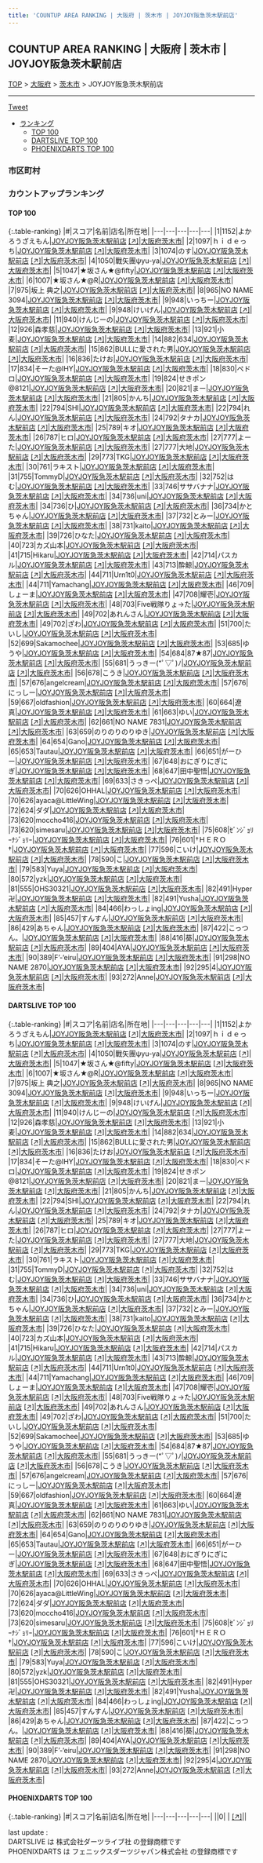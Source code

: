 ```yaml
---
title: 'COUNTUP AREA RANKING | 大阪府 | 茨木市 | JOYJOY阪急茨木駅前店'
---
```

## COUNTUP AREA RANKING | 大阪府 | 茨木市 | JOYJOY阪急茨木駅前店

[TOP](/darts/rank/) > [大阪府](/darts/rank/大阪府/) > [茨木市](/darts/rank/大阪府/茨木市/) > JOYJOY阪急茨木駅前店

___

<a href="https://twitter.com/share?ref_src=twsrc%5Etfw" data-text="COUNTUP AREA RANKING | 大阪府茨木市JOYJOY阪急茨木駅前店" class="twitter-share-button" data-hashtags="DARTSLIVE,PHOENIXDARTS,darts,ダーツ" data-show-count="false">Tweet</a>

* [ランキング](#カウントアップランキング)
    * [TOP 100](#top-100)
    * [DARTSLIVE TOP 100](#dartslive-top-100)
    * [PHOENIXDARTS TOP 100](#phoenixdarts-top-100)

### 市区町村

<ul>

</ul>

### カウントアップランキング

#### TOP 100



{:.table-ranking}
|#|スコア|名前|店名|所在地|
|---|---|---|---|---|
|1|1152|<span class="rank-name-dl">よかろうざえもん</span>|<a href="/darts/rank/shops/f8acbf3528ee1bfcfec1ae84bb28bd87.html">JOYJOY阪急茨木駅前店</a> <a href="https://search.dartslive.com/jp/shop/f8acbf3528ee1bfcfec1ae84bb28bd87">[↗]</a>|<a href="/darts/rank/大阪府/茨木市">大阪府茨木市</a>|
|2|1097|<span class="rank-name-dl">ｈｉｄｅっち</span>|<a href="/darts/rank/shops/f8acbf3528ee1bfcfec1ae84bb28bd87.html">JOYJOY阪急茨木駅前店</a> <a href="https://search.dartslive.com/jp/shop/f8acbf3528ee1bfcfec1ae84bb28bd87">[↗]</a>|<a href="/darts/rank/大阪府/茨木市">大阪府茨木市</a>|
|3|1074|<span class="rank-name-dl">のす</span>|<a href="/darts/rank/shops/f8acbf3528ee1bfcfec1ae84bb28bd87.html">JOYJOY阪急茨木駅前店</a> <a href="https://search.dartslive.com/jp/shop/f8acbf3528ee1bfcfec1ae84bb28bd87">[↗]</a>|<a href="/darts/rank/大阪府/茨木市">大阪府茨木市</a>|
|4|1050|<span class="rank-name-dl">戰矢團ψyu-ya</span>|<a href="/darts/rank/shops/f8acbf3528ee1bfcfec1ae84bb28bd87.html">JOYJOY阪急茨木駅前店</a> <a href="https://search.dartslive.com/jp/shop/f8acbf3528ee1bfcfec1ae84bb28bd87">[↗]</a>|<a href="/darts/rank/大阪府/茨木市">大阪府茨木市</a>|
|5|1047|<span class="rank-name-dl">★坂さん★@fifty</span>|<a href="/darts/rank/shops/f8acbf3528ee1bfcfec1ae84bb28bd87.html">JOYJOY阪急茨木駅前店</a> <a href="https://search.dartslive.com/jp/shop/f8acbf3528ee1bfcfec1ae84bb28bd87">[↗]</a>|<a href="/darts/rank/大阪府/茨木市">大阪府茨木市</a>|
|6|1007|<span class="rank-name-dl">★坂さん★@R</span>|<a href="/darts/rank/shops/f8acbf3528ee1bfcfec1ae84bb28bd87.html">JOYJOY阪急茨木駅前店</a> <a href="https://search.dartslive.com/jp/shop/f8acbf3528ee1bfcfec1ae84bb28bd87">[↗]</a>|<a href="/darts/rank/大阪府/茨木市">大阪府茨木市</a>|
|7|975|<span class="rank-name-dl">坂上 典之</span>|<a href="/darts/rank/shops/f8acbf3528ee1bfcfec1ae84bb28bd87.html">JOYJOY阪急茨木駅前店</a> <a href="https://search.dartslive.com/jp/shop/f8acbf3528ee1bfcfec1ae84bb28bd87">[↗]</a>|<a href="/darts/rank/大阪府/茨木市">大阪府茨木市</a>|
|8|965|<span class="rank-name-dl">NO NAME 3094</span>|<a href="/darts/rank/shops/f8acbf3528ee1bfcfec1ae84bb28bd87.html">JOYJOY阪急茨木駅前店</a> <a href="https://search.dartslive.com/jp/shop/f8acbf3528ee1bfcfec1ae84bb28bd87">[↗]</a>|<a href="/darts/rank/大阪府/茨木市">大阪府茨木市</a>|
|9|948|<span class="rank-name-dl">いっちー</span>|<a href="/darts/rank/shops/f8acbf3528ee1bfcfec1ae84bb28bd87.html">JOYJOY阪急茨木駅前店</a> <a href="https://search.dartslive.com/jp/shop/f8acbf3528ee1bfcfec1ae84bb28bd87">[↗]</a>|<a href="/darts/rank/大阪府/茨木市">大阪府茨木市</a>|
|9|948|<span class="rank-name-dl">けいげん</span>|<a href="/darts/rank/shops/f8acbf3528ee1bfcfec1ae84bb28bd87.html">JOYJOY阪急茨木駅前店</a> <a href="https://search.dartslive.com/jp/shop/f8acbf3528ee1bfcfec1ae84bb28bd87">[↗]</a>|<a href="/darts/rank/大阪府/茨木市">大阪府茨木市</a>|
|11|940|<span class="rank-name-dl">けんじーの</span>|<a href="/darts/rank/shops/f8acbf3528ee1bfcfec1ae84bb28bd87.html">JOYJOY阪急茨木駅前店</a> <a href="https://search.dartslive.com/jp/shop/f8acbf3528ee1bfcfec1ae84bb28bd87">[↗]</a>|<a href="/darts/rank/大阪府/茨木市">大阪府茨木市</a>|
|12|926|<span class="rank-name-dl">森孝慈</span>|<a href="/darts/rank/shops/f8acbf3528ee1bfcfec1ae84bb28bd87.html">JOYJOY阪急茨木駅前店</a> <a href="https://search.dartslive.com/jp/shop/f8acbf3528ee1bfcfec1ae84bb28bd87">[↗]</a>|<a href="/darts/rank/大阪府/茨木市">大阪府茨木市</a>|
|13|921|<span class="rank-name-dl">小麦</span>|<a href="/darts/rank/shops/f8acbf3528ee1bfcfec1ae84bb28bd87.html">JOYJOY阪急茨木駅前店</a> <a href="https://search.dartslive.com/jp/shop/f8acbf3528ee1bfcfec1ae84bb28bd87">[↗]</a>|<a href="/darts/rank/大阪府/茨木市">大阪府茨木市</a>|
|14|882|<span class="rank-name-dl">634</span>|<a href="/darts/rank/shops/f8acbf3528ee1bfcfec1ae84bb28bd87.html">JOYJOY阪急茨木駅前店</a> <a href="https://search.dartslive.com/jp/shop/f8acbf3528ee1bfcfec1ae84bb28bd87">[↗]</a>|<a href="/darts/rank/大阪府/茨木市">大阪府茨木市</a>|
|15|862|<span class="rank-name-dl">BULLに愛された男</span>|<a href="/darts/rank/shops/f8acbf3528ee1bfcfec1ae84bb28bd87.html">JOYJOY阪急茨木駅前店</a> <a href="https://search.dartslive.com/jp/shop/f8acbf3528ee1bfcfec1ae84bb28bd87">[↗]</a>|<a href="/darts/rank/大阪府/茨木市">大阪府茨木市</a>|
|16|836|<span class="rank-name-dl">たけお</span>|<a href="/darts/rank/shops/f8acbf3528ee1bfcfec1ae84bb28bd87.html">JOYJOY阪急茨木駅前店</a> <a href="https://search.dartslive.com/jp/shop/f8acbf3528ee1bfcfec1ae84bb28bd87">[↗]</a>|<a href="/darts/rank/大阪府/茨木市">大阪府茨木市</a>|
|17|834|<span class="rank-name-dl">そーた@IHY</span>|<a href="/darts/rank/shops/f8acbf3528ee1bfcfec1ae84bb28bd87.html">JOYJOY阪急茨木駅前店</a> <a href="https://search.dartslive.com/jp/shop/f8acbf3528ee1bfcfec1ae84bb28bd87">[↗]</a>|<a href="/darts/rank/大阪府/茨木市">大阪府茨木市</a>|
|18|830|<span class="rank-name-dl">ペドロ</span>|<a href="/darts/rank/shops/f8acbf3528ee1bfcfec1ae84bb28bd87.html">JOYJOY阪急茨木駅前店</a> <a href="https://search.dartslive.com/jp/shop/f8acbf3528ee1bfcfec1ae84bb28bd87">[↗]</a>|<a href="/darts/rank/大阪府/茨木市">大阪府茨木市</a>|
|19|824|<span class="rank-name-dl">せきポン@8121</span>|<a href="/darts/rank/shops/f8acbf3528ee1bfcfec1ae84bb28bd87.html">JOYJOY阪急茨木駅前店</a> <a href="https://search.dartslive.com/jp/shop/f8acbf3528ee1bfcfec1ae84bb28bd87">[↗]</a>|<a href="/darts/rank/大阪府/茨木市">大阪府茨木市</a>|
|20|821|<span class="rank-name-dl">まー</span>|<a href="/darts/rank/shops/f8acbf3528ee1bfcfec1ae84bb28bd87.html">JOYJOY阪急茨木駅前店</a> <a href="https://search.dartslive.com/jp/shop/f8acbf3528ee1bfcfec1ae84bb28bd87">[↗]</a>|<a href="/darts/rank/大阪府/茨木市">大阪府茨木市</a>|
|21|805|<span class="rank-name-dl">かんち</span>|<a href="/darts/rank/shops/f8acbf3528ee1bfcfec1ae84bb28bd87.html">JOYJOY阪急茨木駅前店</a> <a href="https://search.dartslive.com/jp/shop/f8acbf3528ee1bfcfec1ae84bb28bd87">[↗]</a>|<a href="/darts/rank/大阪府/茨木市">大阪府茨木市</a>|
|22|794|<span class="rank-name-dl">SHI</span>|<a href="/darts/rank/shops/f8acbf3528ee1bfcfec1ae84bb28bd87.html">JOYJOY阪急茨木駅前店</a> <a href="https://search.dartslive.com/jp/shop/f8acbf3528ee1bfcfec1ae84bb28bd87">[↗]</a>|<a href="/darts/rank/大阪府/茨木市">大阪府茨木市</a>|
|22|794|<span class="rank-name-dl">れん</span>|<a href="/darts/rank/shops/f8acbf3528ee1bfcfec1ae84bb28bd87.html">JOYJOY阪急茨木駅前店</a> <a href="https://search.dartslive.com/jp/shop/f8acbf3528ee1bfcfec1ae84bb28bd87">[↗]</a>|<a href="/darts/rank/大阪府/茨木市">大阪府茨木市</a>|
|24|792|<span class="rank-name-dl">タナカ</span>|<a href="/darts/rank/shops/f8acbf3528ee1bfcfec1ae84bb28bd87.html">JOYJOY阪急茨木駅前店</a> <a href="https://search.dartslive.com/jp/shop/f8acbf3528ee1bfcfec1ae84bb28bd87">[↗]</a>|<a href="/darts/rank/大阪府/茨木市">大阪府茨木市</a>|
|25|789|<span class="rank-name-dl">キオ</span>|<a href="/darts/rank/shops/f8acbf3528ee1bfcfec1ae84bb28bd87.html">JOYJOY阪急茨木駅前店</a> <a href="https://search.dartslive.com/jp/shop/f8acbf3528ee1bfcfec1ae84bb28bd87">[↗]</a>|<a href="/darts/rank/大阪府/茨木市">大阪府茨木市</a>|
|26|787|<span class="rank-name-dl">ヒロ</span>|<a href="/darts/rank/shops/f8acbf3528ee1bfcfec1ae84bb28bd87.html">JOYJOY阪急茨木駅前店</a> <a href="https://search.dartslive.com/jp/shop/f8acbf3528ee1bfcfec1ae84bb28bd87">[↗]</a>|<a href="/darts/rank/大阪府/茨木市">大阪府茨木市</a>|
|27|777|<span class="rank-name-dl">よーた</span>|<a href="/darts/rank/shops/f8acbf3528ee1bfcfec1ae84bb28bd87.html">JOYJOY阪急茨木駅前店</a> <a href="https://search.dartslive.com/jp/shop/f8acbf3528ee1bfcfec1ae84bb28bd87">[↗]</a>|<a href="/darts/rank/大阪府/茨木市">大阪府茨木市</a>|
|27|777|<span class="rank-name-dl">大地</span>|<a href="/darts/rank/shops/f8acbf3528ee1bfcfec1ae84bb28bd87.html">JOYJOY阪急茨木駅前店</a> <a href="https://search.dartslive.com/jp/shop/f8acbf3528ee1bfcfec1ae84bb28bd87">[↗]</a>|<a href="/darts/rank/大阪府/茨木市">大阪府茨木市</a>|
|29|773|<span class="rank-name-dl">TKG</span>|<a href="/darts/rank/shops/f8acbf3528ee1bfcfec1ae84bb28bd87.html">JOYJOY阪急茨木駅前店</a> <a href="https://search.dartslive.com/jp/shop/f8acbf3528ee1bfcfec1ae84bb28bd87">[↗]</a>|<a href="/darts/rank/大阪府/茨木市">大阪府茨木市</a>|
|30|761|<span class="rank-name-dl">ラキスト</span>|<a href="/darts/rank/shops/f8acbf3528ee1bfcfec1ae84bb28bd87.html">JOYJOY阪急茨木駅前店</a> <a href="https://search.dartslive.com/jp/shop/f8acbf3528ee1bfcfec1ae84bb28bd87">[↗]</a>|<a href="/darts/rank/大阪府/茨木市">大阪府茨木市</a>|
|31|755|<span class="rank-name-dl">TommyD</span>|<a href="/darts/rank/shops/f8acbf3528ee1bfcfec1ae84bb28bd87.html">JOYJOY阪急茨木駅前店</a> <a href="https://search.dartslive.com/jp/shop/f8acbf3528ee1bfcfec1ae84bb28bd87">[↗]</a>|<a href="/darts/rank/大阪府/茨木市">大阪府茨木市</a>|
|32|752|<span class="rank-name-dl">はむ</span>|<a href="/darts/rank/shops/f8acbf3528ee1bfcfec1ae84bb28bd87.html">JOYJOY阪急茨木駅前店</a> <a href="https://search.dartslive.com/jp/shop/f8acbf3528ee1bfcfec1ae84bb28bd87">[↗]</a>|<a href="/darts/rank/大阪府/茨木市">大阪府茨木市</a>|
|33|746|<span class="rank-name-dl">ササバナナ</span>|<a href="/darts/rank/shops/f8acbf3528ee1bfcfec1ae84bb28bd87.html">JOYJOY阪急茨木駅前店</a> <a href="https://search.dartslive.com/jp/shop/f8acbf3528ee1bfcfec1ae84bb28bd87">[↗]</a>|<a href="/darts/rank/大阪府/茨木市">大阪府茨木市</a>|
|34|736|<span class="rank-name-dl">uni</span>|<a href="/darts/rank/shops/f8acbf3528ee1bfcfec1ae84bb28bd87.html">JOYJOY阪急茨木駅前店</a> <a href="https://search.dartslive.com/jp/shop/f8acbf3528ee1bfcfec1ae84bb28bd87">[↗]</a>|<a href="/darts/rank/大阪府/茨木市">大阪府茨木市</a>|
|34|736|<span class="rank-name-dl">ひ</span>|<a href="/darts/rank/shops/f8acbf3528ee1bfcfec1ae84bb28bd87.html">JOYJOY阪急茨木駅前店</a> <a href="https://search.dartslive.com/jp/shop/f8acbf3528ee1bfcfec1ae84bb28bd87">[↗]</a>|<a href="/darts/rank/大阪府/茨木市">大阪府茨木市</a>|
|36|734|<span class="rank-name-dl">かとちゃん</span>|<a href="/darts/rank/shops/f8acbf3528ee1bfcfec1ae84bb28bd87.html">JOYJOY阪急茨木駅前店</a> <a href="https://search.dartslive.com/jp/shop/f8acbf3528ee1bfcfec1ae84bb28bd87">[↗]</a>|<a href="/darts/rank/大阪府/茨木市">大阪府茨木市</a>|
|37|732|<span class="rank-name-dl">とみー</span>|<a href="/darts/rank/shops/f8acbf3528ee1bfcfec1ae84bb28bd87.html">JOYJOY阪急茨木駅前店</a> <a href="https://search.dartslive.com/jp/shop/f8acbf3528ee1bfcfec1ae84bb28bd87">[↗]</a>|<a href="/darts/rank/大阪府/茨木市">大阪府茨木市</a>|
|38|731|<span class="rank-name-dl">kaito</span>|<a href="/darts/rank/shops/f8acbf3528ee1bfcfec1ae84bb28bd87.html">JOYJOY阪急茨木駅前店</a> <a href="https://search.dartslive.com/jp/shop/f8acbf3528ee1bfcfec1ae84bb28bd87">[↗]</a>|<a href="/darts/rank/大阪府/茨木市">大阪府茨木市</a>|
|39|726|<span class="rank-name-dl">ひなた</span>|<a href="/darts/rank/shops/f8acbf3528ee1bfcfec1ae84bb28bd87.html">JOYJOY阪急茨木駅前店</a> <a href="https://search.dartslive.com/jp/shop/f8acbf3528ee1bfcfec1ae84bb28bd87">[↗]</a>|<a href="/darts/rank/大阪府/茨木市">大阪府茨木市</a>|
|40|723|<span class="rank-name-dl">カズ山本</span>|<a href="/darts/rank/shops/f8acbf3528ee1bfcfec1ae84bb28bd87.html">JOYJOY阪急茨木駅前店</a> <a href="https://search.dartslive.com/jp/shop/f8acbf3528ee1bfcfec1ae84bb28bd87">[↗]</a>|<a href="/darts/rank/大阪府/茨木市">大阪府茨木市</a>|
|41|715|<span class="rank-name-dl">Hikaru</span>|<a href="/darts/rank/shops/f8acbf3528ee1bfcfec1ae84bb28bd87.html">JOYJOY阪急茨木駅前店</a> <a href="https://search.dartslive.com/jp/shop/f8acbf3528ee1bfcfec1ae84bb28bd87">[↗]</a>|<a href="/darts/rank/大阪府/茨木市">大阪府茨木市</a>|
|42|714|<span class="rank-name-dl">パスカル</span>|<a href="/darts/rank/shops/f8acbf3528ee1bfcfec1ae84bb28bd87.html">JOYJOY阪急茨木駅前店</a> <a href="https://search.dartslive.com/jp/shop/f8acbf3528ee1bfcfec1ae84bb28bd87">[↗]</a>|<a href="/darts/rank/大阪府/茨木市">大阪府茨木市</a>|
|43|713|<span class="rank-name-dl">酔鯨</span>|<a href="/darts/rank/shops/f8acbf3528ee1bfcfec1ae84bb28bd87.html">JOYJOY阪急茨木駅前店</a> <a href="https://search.dartslive.com/jp/shop/f8acbf3528ee1bfcfec1ae84bb28bd87">[↗]</a>|<a href="/darts/rank/大阪府/茨木市">大阪府茨木市</a>|
|44|711|<span class="rank-name-dl">Urn1t0</span>|<a href="/darts/rank/shops/f8acbf3528ee1bfcfec1ae84bb28bd87.html">JOYJOY阪急茨木駅前店</a> <a href="https://search.dartslive.com/jp/shop/f8acbf3528ee1bfcfec1ae84bb28bd87">[↗]</a>|<a href="/darts/rank/大阪府/茨木市">大阪府茨木市</a>|
|44|711|<span class="rank-name-dl">Yamachang</span>|<a href="/darts/rank/shops/f8acbf3528ee1bfcfec1ae84bb28bd87.html">JOYJOY阪急茨木駅前店</a> <a href="https://search.dartslive.com/jp/shop/f8acbf3528ee1bfcfec1ae84bb28bd87">[↗]</a>|<a href="/darts/rank/大阪府/茨木市">大阪府茨木市</a>|
|46|709|<span class="rank-name-dl">しょーま</span>|<a href="/darts/rank/shops/f8acbf3528ee1bfcfec1ae84bb28bd87.html">JOYJOY阪急茨木駅前店</a> <a href="https://search.dartslive.com/jp/shop/f8acbf3528ee1bfcfec1ae84bb28bd87">[↗]</a>|<a href="/darts/rank/大阪府/茨木市">大阪府茨木市</a>|
|47|708|<span class="rank-name-dl">耀壱</span>|<a href="/darts/rank/shops/f8acbf3528ee1bfcfec1ae84bb28bd87.html">JOYJOY阪急茨木駅前店</a> <a href="https://search.dartslive.com/jp/shop/f8acbf3528ee1bfcfec1ae84bb28bd87">[↗]</a>|<a href="/darts/rank/大阪府/茨木市">大阪府茨木市</a>|
|48|703|<span class="rank-name-dl">Five戦隊りょ→た</span>|<a href="/darts/rank/shops/f8acbf3528ee1bfcfec1ae84bb28bd87.html">JOYJOY阪急茨木駅前店</a> <a href="https://search.dartslive.com/jp/shop/f8acbf3528ee1bfcfec1ae84bb28bd87">[↗]</a>|<a href="/darts/rank/大阪府/茨木市">大阪府茨木市</a>|
|49|702|<span class="rank-name-dl">あれんさん</span>|<a href="/darts/rank/shops/f8acbf3528ee1bfcfec1ae84bb28bd87.html">JOYJOY阪急茨木駅前店</a> <a href="https://search.dartslive.com/jp/shop/f8acbf3528ee1bfcfec1ae84bb28bd87">[↗]</a>|<a href="/darts/rank/大阪府/茨木市">大阪府茨木市</a>|
|49|702|<span class="rank-name-dl">ざわ</span>|<a href="/darts/rank/shops/f8acbf3528ee1bfcfec1ae84bb28bd87.html">JOYJOY阪急茨木駅前店</a> <a href="https://search.dartslive.com/jp/shop/f8acbf3528ee1bfcfec1ae84bb28bd87">[↗]</a>|<a href="/darts/rank/大阪府/茨木市">大阪府茨木市</a>|
|51|700|<span class="rank-name-dl">たいし</span>|<a href="/darts/rank/shops/f8acbf3528ee1bfcfec1ae84bb28bd87.html">JOYJOY阪急茨木駅前店</a> <a href="https://search.dartslive.com/jp/shop/f8acbf3528ee1bfcfec1ae84bb28bd87">[↗]</a>|<a href="/darts/rank/大阪府/茨木市">大阪府茨木市</a>|
|52|699|<span class="rank-name-dl">Sakamochee</span>|<a href="/darts/rank/shops/f8acbf3528ee1bfcfec1ae84bb28bd87.html">JOYJOY阪急茨木駅前店</a> <a href="https://search.dartslive.com/jp/shop/f8acbf3528ee1bfcfec1ae84bb28bd87">[↗]</a>|<a href="/darts/rank/大阪府/茨木市">大阪府茨木市</a>|
|53|685|<span class="rank-name-dl">ゆうや</span>|<a href="/darts/rank/shops/f8acbf3528ee1bfcfec1ae84bb28bd87.html">JOYJOY阪急茨木駅前店</a> <a href="https://search.dartslive.com/jp/shop/f8acbf3528ee1bfcfec1ae84bb28bd87">[↗]</a>|<a href="/darts/rank/大阪府/茨木市">大阪府茨木市</a>|
|54|684|<span class="rank-name-dl">87★87</span>|<a href="/darts/rank/shops/f8acbf3528ee1bfcfec1ae84bb28bd87.html">JOYJOY阪急茨木駅前店</a> <a href="https://search.dartslive.com/jp/shop/f8acbf3528ee1bfcfec1ae84bb28bd87">[↗]</a>|<a href="/darts/rank/大阪府/茨木市">大阪府茨木市</a>|
|55|681|<span class="rank-name-dl">うっきー(*ﾟ▽ﾟ)ﾉ</span>|<a href="/darts/rank/shops/f8acbf3528ee1bfcfec1ae84bb28bd87.html">JOYJOY阪急茨木駅前店</a> <a href="https://search.dartslive.com/jp/shop/f8acbf3528ee1bfcfec1ae84bb28bd87">[↗]</a>|<a href="/darts/rank/大阪府/茨木市">大阪府茨木市</a>|
|56|678|<span class="rank-name-dl">こうき</span>|<a href="/darts/rank/shops/f8acbf3528ee1bfcfec1ae84bb28bd87.html">JOYJOY阪急茨木駅前店</a> <a href="https://search.dartslive.com/jp/shop/f8acbf3528ee1bfcfec1ae84bb28bd87">[↗]</a>|<a href="/darts/rank/大阪府/茨木市">大阪府茨木市</a>|
|57|676|<span class="rank-name-dl">angelcream</span>|<a href="/darts/rank/shops/f8acbf3528ee1bfcfec1ae84bb28bd87.html">JOYJOY阪急茨木駅前店</a> <a href="https://search.dartslive.com/jp/shop/f8acbf3528ee1bfcfec1ae84bb28bd87">[↗]</a>|<a href="/darts/rank/大阪府/茨木市">大阪府茨木市</a>|
|57|676|<span class="rank-name-dl">にっしー</span>|<a href="/darts/rank/shops/f8acbf3528ee1bfcfec1ae84bb28bd87.html">JOYJOY阪急茨木駅前店</a> <a href="https://search.dartslive.com/jp/shop/f8acbf3528ee1bfcfec1ae84bb28bd87">[↗]</a>|<a href="/darts/rank/大阪府/茨木市">大阪府茨木市</a>|
|59|667|<span class="rank-name-dl">oldfashion</span>|<a href="/darts/rank/shops/f8acbf3528ee1bfcfec1ae84bb28bd87.html">JOYJOY阪急茨木駅前店</a> <a href="https://search.dartslive.com/jp/shop/f8acbf3528ee1bfcfec1ae84bb28bd87">[↗]</a>|<a href="/darts/rank/大阪府/茨木市">大阪府茨木市</a>|
|60|664|<span class="rank-name-dl">遼真</span>|<a href="/darts/rank/shops/f8acbf3528ee1bfcfec1ae84bb28bd87.html">JOYJOY阪急茨木駅前店</a> <a href="https://search.dartslive.com/jp/shop/f8acbf3528ee1bfcfec1ae84bb28bd87">[↗]</a>|<a href="/darts/rank/大阪府/茨木市">大阪府茨木市</a>|
|61|663|<span class="rank-name-dl">ゆい</span>|<a href="/darts/rank/shops/f8acbf3528ee1bfcfec1ae84bb28bd87.html">JOYJOY阪急茨木駅前店</a> <a href="https://search.dartslive.com/jp/shop/f8acbf3528ee1bfcfec1ae84bb28bd87">[↗]</a>|<a href="/darts/rank/大阪府/茨木市">大阪府茨木市</a>|
|62|661|<span class="rank-name-dl">NO NAME 7831</span>|<a href="/darts/rank/shops/f8acbf3528ee1bfcfec1ae84bb28bd87.html">JOYJOY阪急茨木駅前店</a> <a href="https://search.dartslive.com/jp/shop/f8acbf3528ee1bfcfec1ae84bb28bd87">[↗]</a>|<a href="/darts/rank/大阪府/茨木市">大阪府茨木市</a>|
|63|659|<span class="rank-name-dl">のりのりのりゆき</span>|<a href="/darts/rank/shops/f8acbf3528ee1bfcfec1ae84bb28bd87.html">JOYJOY阪急茨木駅前店</a> <a href="https://search.dartslive.com/jp/shop/f8acbf3528ee1bfcfec1ae84bb28bd87">[↗]</a>|<a href="/darts/rank/大阪府/茨木市">大阪府茨木市</a>|
|64|654|<span class="rank-name-dl">Gano</span>|<a href="/darts/rank/shops/f8acbf3528ee1bfcfec1ae84bb28bd87.html">JOYJOY阪急茨木駅前店</a> <a href="https://search.dartslive.com/jp/shop/f8acbf3528ee1bfcfec1ae84bb28bd87">[↗]</a>|<a href="/darts/rank/大阪府/茨木市">大阪府茨木市</a>|
|65|653|<span class="rank-name-dl">Tautau</span>|<a href="/darts/rank/shops/f8acbf3528ee1bfcfec1ae84bb28bd87.html">JOYJOY阪急茨木駅前店</a> <a href="https://search.dartslive.com/jp/shop/f8acbf3528ee1bfcfec1ae84bb28bd87">[↗]</a>|<a href="/darts/rank/大阪府/茨木市">大阪府茨木市</a>|
|66|651|<span class="rank-name-dl">がーひー</span>|<a href="/darts/rank/shops/f8acbf3528ee1bfcfec1ae84bb28bd87.html">JOYJOY阪急茨木駅前店</a> <a href="https://search.dartslive.com/jp/shop/f8acbf3528ee1bfcfec1ae84bb28bd87">[↗]</a>|<a href="/darts/rank/大阪府/茨木市">大阪府茨木市</a>|
|67|648|<span class="rank-name-dl">おにぎりにぎにぎ</span>|<a href="/darts/rank/shops/f8acbf3528ee1bfcfec1ae84bb28bd87.html">JOYJOY阪急茨木駅前店</a> <a href="https://search.dartslive.com/jp/shop/f8acbf3528ee1bfcfec1ae84bb28bd87">[↗]</a>|<a href="/darts/rank/大阪府/茨木市">大阪府茨木市</a>|
|68|647|<span class="rank-name-dl">田中聖悟</span>|<a href="/darts/rank/shops/f8acbf3528ee1bfcfec1ae84bb28bd87.html">JOYJOY阪急茨木駅前店</a> <a href="https://search.dartslive.com/jp/shop/f8acbf3528ee1bfcfec1ae84bb28bd87">[↗]</a>|<a href="/darts/rank/大阪府/茨木市">大阪府茨木市</a>|
|69|633|<span class="rank-name-dl">さきっぺ</span>|<a href="/darts/rank/shops/f8acbf3528ee1bfcfec1ae84bb28bd87.html">JOYJOY阪急茨木駅前店</a> <a href="https://search.dartslive.com/jp/shop/f8acbf3528ee1bfcfec1ae84bb28bd87">[↗]</a>|<a href="/darts/rank/大阪府/茨木市">大阪府茨木市</a>|
|70|626|<span class="rank-name-dl">OHHAL</span>|<a href="/darts/rank/shops/f8acbf3528ee1bfcfec1ae84bb28bd87.html">JOYJOY阪急茨木駅前店</a> <a href="https://search.dartslive.com/jp/shop/f8acbf3528ee1bfcfec1ae84bb28bd87">[↗]</a>|<a href="/darts/rank/大阪府/茨木市">大阪府茨木市</a>|
|70|626|<span class="rank-name-dl">ayaca@LittleWing</span>|<a href="/darts/rank/shops/f8acbf3528ee1bfcfec1ae84bb28bd87.html">JOYJOY阪急茨木駅前店</a> <a href="https://search.dartslive.com/jp/shop/f8acbf3528ee1bfcfec1ae84bb28bd87">[↗]</a>|<a href="/darts/rank/大阪府/茨木市">大阪府茨木市</a>|
|72|624|<span class="rank-name-dl">ダダ</span>|<a href="/darts/rank/shops/f8acbf3528ee1bfcfec1ae84bb28bd87.html">JOYJOY阪急茨木駅前店</a> <a href="https://search.dartslive.com/jp/shop/f8acbf3528ee1bfcfec1ae84bb28bd87">[↗]</a>|<a href="/darts/rank/大阪府/茨木市">大阪府茨木市</a>|
|73|620|<span class="rank-name-dl">moccho416</span>|<a href="/darts/rank/shops/f8acbf3528ee1bfcfec1ae84bb28bd87.html">JOYJOY阪急茨木駅前店</a> <a href="https://search.dartslive.com/jp/shop/f8acbf3528ee1bfcfec1ae84bb28bd87">[↗]</a>|<a href="/darts/rank/大阪府/茨木市">大阪府茨木市</a>|
|73|620|<span class="rank-name-dl">simesaru</span>|<a href="/darts/rank/shops/f8acbf3528ee1bfcfec1ae84bb28bd87.html">JOYJOY阪急茨木駅前店</a> <a href="https://search.dartslive.com/jp/shop/f8acbf3528ee1bfcfec1ae84bb28bd87">[↗]</a>|<a href="/darts/rank/大阪府/茨木市">大阪府茨木市</a>|
|75|608|<span class="rank-name-dl">ｾﾞﾝｼﾞｮﾘｰﾅｼﾞｮﾘｰ</span>|<a href="/darts/rank/shops/f8acbf3528ee1bfcfec1ae84bb28bd87.html">JOYJOY阪急茨木駅前店</a> <a href="https://search.dartslive.com/jp/shop/f8acbf3528ee1bfcfec1ae84bb28bd87">[↗]</a>|<a href="/darts/rank/大阪府/茨木市">大阪府茨木市</a>|
|76|601|<span class="rank-name-dl">†ＨＥＲＯ†</span>|<a href="/darts/rank/shops/f8acbf3528ee1bfcfec1ae84bb28bd87.html">JOYJOY阪急茨木駅前店</a> <a href="https://search.dartslive.com/jp/shop/f8acbf3528ee1bfcfec1ae84bb28bd87">[↗]</a>|<a href="/darts/rank/大阪府/茨木市">大阪府茨木市</a>|
|77|596|<span class="rank-name-dl">こいけ</span>|<a href="/darts/rank/shops/f8acbf3528ee1bfcfec1ae84bb28bd87.html">JOYJOY阪急茨木駅前店</a> <a href="https://search.dartslive.com/jp/shop/f8acbf3528ee1bfcfec1ae84bb28bd87">[↗]</a>|<a href="/darts/rank/大阪府/茨木市">大阪府茨木市</a>|
|78|590|<span class="rank-name-dl">こ</span>|<a href="/darts/rank/shops/f8acbf3528ee1bfcfec1ae84bb28bd87.html">JOYJOY阪急茨木駅前店</a> <a href="https://search.dartslive.com/jp/shop/f8acbf3528ee1bfcfec1ae84bb28bd87">[↗]</a>|<a href="/darts/rank/大阪府/茨木市">大阪府茨木市</a>|
|79|583|<span class="rank-name-dl">Yuya</span>|<a href="/darts/rank/shops/f8acbf3528ee1bfcfec1ae84bb28bd87.html">JOYJOY阪急茨木駅前店</a> <a href="https://search.dartslive.com/jp/shop/f8acbf3528ee1bfcfec1ae84bb28bd87">[↗]</a>|<a href="/darts/rank/大阪府/茨木市">大阪府茨木市</a>|
|80|572|<span class="rank-name-dl">yzk</span>|<a href="/darts/rank/shops/f8acbf3528ee1bfcfec1ae84bb28bd87.html">JOYJOY阪急茨木駅前店</a> <a href="https://search.dartslive.com/jp/shop/f8acbf3528ee1bfcfec1ae84bb28bd87">[↗]</a>|<a href="/darts/rank/大阪府/茨木市">大阪府茨木市</a>|
|81|555|<span class="rank-name-dl">OHS30321</span>|<a href="/darts/rank/shops/f8acbf3528ee1bfcfec1ae84bb28bd87.html">JOYJOY阪急茨木駅前店</a> <a href="https://search.dartslive.com/jp/shop/f8acbf3528ee1bfcfec1ae84bb28bd87">[↗]</a>|<a href="/darts/rank/大阪府/茨木市">大阪府茨木市</a>|
|82|491|<span class="rank-name-dl">Hyper卍</span>|<a href="/darts/rank/shops/f8acbf3528ee1bfcfec1ae84bb28bd87.html">JOYJOY阪急茨木駅前店</a> <a href="https://search.dartslive.com/jp/shop/f8acbf3528ee1bfcfec1ae84bb28bd87">[↗]</a>|<a href="/darts/rank/大阪府/茨木市">大阪府茨木市</a>|
|82|491|<span class="rank-name-dl">Yusha</span>|<a href="/darts/rank/shops/f8acbf3528ee1bfcfec1ae84bb28bd87.html">JOYJOY阪急茨木駅前店</a> <a href="https://search.dartslive.com/jp/shop/f8acbf3528ee1bfcfec1ae84bb28bd87">[↗]</a>|<a href="/darts/rank/大阪府/茨木市">大阪府茨木市</a>|
|84|466|<span class="rank-name-dl">わっしょing</span>|<a href="/darts/rank/shops/f8acbf3528ee1bfcfec1ae84bb28bd87.html">JOYJOY阪急茨木駅前店</a> <a href="https://search.dartslive.com/jp/shop/f8acbf3528ee1bfcfec1ae84bb28bd87">[↗]</a>|<a href="/darts/rank/大阪府/茨木市">大阪府茨木市</a>|
|85|457|<span class="rank-name-dl">すんすん</span>|<a href="/darts/rank/shops/f8acbf3528ee1bfcfec1ae84bb28bd87.html">JOYJOY阪急茨木駅前店</a> <a href="https://search.dartslive.com/jp/shop/f8acbf3528ee1bfcfec1ae84bb28bd87">[↗]</a>|<a href="/darts/rank/大阪府/茨木市">大阪府茨木市</a>|
|86|429|<span class="rank-name-dl">あちゃん</span>|<a href="/darts/rank/shops/f8acbf3528ee1bfcfec1ae84bb28bd87.html">JOYJOY阪急茨木駅前店</a> <a href="https://search.dartslive.com/jp/shop/f8acbf3528ee1bfcfec1ae84bb28bd87">[↗]</a>|<a href="/darts/rank/大阪府/茨木市">大阪府茨木市</a>|
|87|422|<span class="rank-name-dl">こっつん。</span>|<a href="/darts/rank/shops/f8acbf3528ee1bfcfec1ae84bb28bd87.html">JOYJOY阪急茨木駅前店</a> <a href="https://search.dartslive.com/jp/shop/f8acbf3528ee1bfcfec1ae84bb28bd87">[↗]</a>|<a href="/darts/rank/大阪府/茨木市">大阪府茨木市</a>|
|88|416|<span class="rank-name-dl">葵</span>|<a href="/darts/rank/shops/f8acbf3528ee1bfcfec1ae84bb28bd87.html">JOYJOY阪急茨木駅前店</a> <a href="https://search.dartslive.com/jp/shop/f8acbf3528ee1bfcfec1ae84bb28bd87">[↗]</a>|<a href="/darts/rank/大阪府/茨木市">大阪府茨木市</a>|
|89|404|<span class="rank-name-dl">AYA</span>|<a href="/darts/rank/shops/f8acbf3528ee1bfcfec1ae84bb28bd87.html">JOYJOY阪急茨木駅前店</a> <a href="https://search.dartslive.com/jp/shop/f8acbf3528ee1bfcfec1ae84bb28bd87">[↗]</a>|<a href="/darts/rank/大阪府/茨木市">大阪府茨木市</a>|
|90|389|<span class="rank-name-dl">F’-‘eiru</span>|<a href="/darts/rank/shops/f8acbf3528ee1bfcfec1ae84bb28bd87.html">JOYJOY阪急茨木駅前店</a> <a href="https://search.dartslive.com/jp/shop/f8acbf3528ee1bfcfec1ae84bb28bd87">[↗]</a>|<a href="/darts/rank/大阪府/茨木市">大阪府茨木市</a>|
|91|298|<span class="rank-name-dl">NO NAME 2870</span>|<a href="/darts/rank/shops/f8acbf3528ee1bfcfec1ae84bb28bd87.html">JOYJOY阪急茨木駅前店</a> <a href="https://search.dartslive.com/jp/shop/f8acbf3528ee1bfcfec1ae84bb28bd87">[↗]</a>|<a href="/darts/rank/大阪府/茨木市">大阪府茨木市</a>|
|92|295|<span class="rank-name-dl">4</span>|<a href="/darts/rank/shops/f8acbf3528ee1bfcfec1ae84bb28bd87.html">JOYJOY阪急茨木駅前店</a> <a href="https://search.dartslive.com/jp/shop/f8acbf3528ee1bfcfec1ae84bb28bd87">[↗]</a>|<a href="/darts/rank/大阪府/茨木市">大阪府茨木市</a>|
|93|272|<span class="rank-name-dl">Anne</span>|<a href="/darts/rank/shops/f8acbf3528ee1bfcfec1ae84bb28bd87.html">JOYJOY阪急茨木駅前店</a> <a href="https://search.dartslive.com/jp/shop/f8acbf3528ee1bfcfec1ae84bb28bd87">[↗]</a>|<a href="/darts/rank/大阪府/茨木市">大阪府茨木市</a>|


#### DARTSLIVE TOP 100



{:.table-ranking}
|#|スコア|名前|店名|所在地|
|---|---|---|---|---|
|1|1152|<span class="rank-name-dl">よかろうざえもん</span>|<a href="/darts/rank/shops/f8acbf3528ee1bfcfec1ae84bb28bd87.html">JOYJOY阪急茨木駅前店</a> <a href="https://search.dartslive.com/jp/shop/f8acbf3528ee1bfcfec1ae84bb28bd87">[↗]</a>|<a href="/darts/rank/大阪府/茨木市">大阪府茨木市</a>|
|2|1097|<span class="rank-name-dl">ｈｉｄｅっち</span>|<a href="/darts/rank/shops/f8acbf3528ee1bfcfec1ae84bb28bd87.html">JOYJOY阪急茨木駅前店</a> <a href="https://search.dartslive.com/jp/shop/f8acbf3528ee1bfcfec1ae84bb28bd87">[↗]</a>|<a href="/darts/rank/大阪府/茨木市">大阪府茨木市</a>|
|3|1074|<span class="rank-name-dl">のす</span>|<a href="/darts/rank/shops/f8acbf3528ee1bfcfec1ae84bb28bd87.html">JOYJOY阪急茨木駅前店</a> <a href="https://search.dartslive.com/jp/shop/f8acbf3528ee1bfcfec1ae84bb28bd87">[↗]</a>|<a href="/darts/rank/大阪府/茨木市">大阪府茨木市</a>|
|4|1050|<span class="rank-name-dl">戰矢團ψyu-ya</span>|<a href="/darts/rank/shops/f8acbf3528ee1bfcfec1ae84bb28bd87.html">JOYJOY阪急茨木駅前店</a> <a href="https://search.dartslive.com/jp/shop/f8acbf3528ee1bfcfec1ae84bb28bd87">[↗]</a>|<a href="/darts/rank/大阪府/茨木市">大阪府茨木市</a>|
|5|1047|<span class="rank-name-dl">★坂さん★@fifty</span>|<a href="/darts/rank/shops/f8acbf3528ee1bfcfec1ae84bb28bd87.html">JOYJOY阪急茨木駅前店</a> <a href="https://search.dartslive.com/jp/shop/f8acbf3528ee1bfcfec1ae84bb28bd87">[↗]</a>|<a href="/darts/rank/大阪府/茨木市">大阪府茨木市</a>|
|6|1007|<span class="rank-name-dl">★坂さん★@R</span>|<a href="/darts/rank/shops/f8acbf3528ee1bfcfec1ae84bb28bd87.html">JOYJOY阪急茨木駅前店</a> <a href="https://search.dartslive.com/jp/shop/f8acbf3528ee1bfcfec1ae84bb28bd87">[↗]</a>|<a href="/darts/rank/大阪府/茨木市">大阪府茨木市</a>|
|7|975|<span class="rank-name-dl">坂上 典之</span>|<a href="/darts/rank/shops/f8acbf3528ee1bfcfec1ae84bb28bd87.html">JOYJOY阪急茨木駅前店</a> <a href="https://search.dartslive.com/jp/shop/f8acbf3528ee1bfcfec1ae84bb28bd87">[↗]</a>|<a href="/darts/rank/大阪府/茨木市">大阪府茨木市</a>|
|8|965|<span class="rank-name-dl">NO NAME 3094</span>|<a href="/darts/rank/shops/f8acbf3528ee1bfcfec1ae84bb28bd87.html">JOYJOY阪急茨木駅前店</a> <a href="https://search.dartslive.com/jp/shop/f8acbf3528ee1bfcfec1ae84bb28bd87">[↗]</a>|<a href="/darts/rank/大阪府/茨木市">大阪府茨木市</a>|
|9|948|<span class="rank-name-dl">いっちー</span>|<a href="/darts/rank/shops/f8acbf3528ee1bfcfec1ae84bb28bd87.html">JOYJOY阪急茨木駅前店</a> <a href="https://search.dartslive.com/jp/shop/f8acbf3528ee1bfcfec1ae84bb28bd87">[↗]</a>|<a href="/darts/rank/大阪府/茨木市">大阪府茨木市</a>|
|9|948|<span class="rank-name-dl">けいげん</span>|<a href="/darts/rank/shops/f8acbf3528ee1bfcfec1ae84bb28bd87.html">JOYJOY阪急茨木駅前店</a> <a href="https://search.dartslive.com/jp/shop/f8acbf3528ee1bfcfec1ae84bb28bd87">[↗]</a>|<a href="/darts/rank/大阪府/茨木市">大阪府茨木市</a>|
|11|940|<span class="rank-name-dl">けんじーの</span>|<a href="/darts/rank/shops/f8acbf3528ee1bfcfec1ae84bb28bd87.html">JOYJOY阪急茨木駅前店</a> <a href="https://search.dartslive.com/jp/shop/f8acbf3528ee1bfcfec1ae84bb28bd87">[↗]</a>|<a href="/darts/rank/大阪府/茨木市">大阪府茨木市</a>|
|12|926|<span class="rank-name-dl">森孝慈</span>|<a href="/darts/rank/shops/f8acbf3528ee1bfcfec1ae84bb28bd87.html">JOYJOY阪急茨木駅前店</a> <a href="https://search.dartslive.com/jp/shop/f8acbf3528ee1bfcfec1ae84bb28bd87">[↗]</a>|<a href="/darts/rank/大阪府/茨木市">大阪府茨木市</a>|
|13|921|<span class="rank-name-dl">小麦</span>|<a href="/darts/rank/shops/f8acbf3528ee1bfcfec1ae84bb28bd87.html">JOYJOY阪急茨木駅前店</a> <a href="https://search.dartslive.com/jp/shop/f8acbf3528ee1bfcfec1ae84bb28bd87">[↗]</a>|<a href="/darts/rank/大阪府/茨木市">大阪府茨木市</a>|
|14|882|<span class="rank-name-dl">634</span>|<a href="/darts/rank/shops/f8acbf3528ee1bfcfec1ae84bb28bd87.html">JOYJOY阪急茨木駅前店</a> <a href="https://search.dartslive.com/jp/shop/f8acbf3528ee1bfcfec1ae84bb28bd87">[↗]</a>|<a href="/darts/rank/大阪府/茨木市">大阪府茨木市</a>|
|15|862|<span class="rank-name-dl">BULLに愛された男</span>|<a href="/darts/rank/shops/f8acbf3528ee1bfcfec1ae84bb28bd87.html">JOYJOY阪急茨木駅前店</a> <a href="https://search.dartslive.com/jp/shop/f8acbf3528ee1bfcfec1ae84bb28bd87">[↗]</a>|<a href="/darts/rank/大阪府/茨木市">大阪府茨木市</a>|
|16|836|<span class="rank-name-dl">たけお</span>|<a href="/darts/rank/shops/f8acbf3528ee1bfcfec1ae84bb28bd87.html">JOYJOY阪急茨木駅前店</a> <a href="https://search.dartslive.com/jp/shop/f8acbf3528ee1bfcfec1ae84bb28bd87">[↗]</a>|<a href="/darts/rank/大阪府/茨木市">大阪府茨木市</a>|
|17|834|<span class="rank-name-dl">そーた@IHY</span>|<a href="/darts/rank/shops/f8acbf3528ee1bfcfec1ae84bb28bd87.html">JOYJOY阪急茨木駅前店</a> <a href="https://search.dartslive.com/jp/shop/f8acbf3528ee1bfcfec1ae84bb28bd87">[↗]</a>|<a href="/darts/rank/大阪府/茨木市">大阪府茨木市</a>|
|18|830|<span class="rank-name-dl">ペドロ</span>|<a href="/darts/rank/shops/f8acbf3528ee1bfcfec1ae84bb28bd87.html">JOYJOY阪急茨木駅前店</a> <a href="https://search.dartslive.com/jp/shop/f8acbf3528ee1bfcfec1ae84bb28bd87">[↗]</a>|<a href="/darts/rank/大阪府/茨木市">大阪府茨木市</a>|
|19|824|<span class="rank-name-dl">せきポン@8121</span>|<a href="/darts/rank/shops/f8acbf3528ee1bfcfec1ae84bb28bd87.html">JOYJOY阪急茨木駅前店</a> <a href="https://search.dartslive.com/jp/shop/f8acbf3528ee1bfcfec1ae84bb28bd87">[↗]</a>|<a href="/darts/rank/大阪府/茨木市">大阪府茨木市</a>|
|20|821|<span class="rank-name-dl">まー</span>|<a href="/darts/rank/shops/f8acbf3528ee1bfcfec1ae84bb28bd87.html">JOYJOY阪急茨木駅前店</a> <a href="https://search.dartslive.com/jp/shop/f8acbf3528ee1bfcfec1ae84bb28bd87">[↗]</a>|<a href="/darts/rank/大阪府/茨木市">大阪府茨木市</a>|
|21|805|<span class="rank-name-dl">かんち</span>|<a href="/darts/rank/shops/f8acbf3528ee1bfcfec1ae84bb28bd87.html">JOYJOY阪急茨木駅前店</a> <a href="https://search.dartslive.com/jp/shop/f8acbf3528ee1bfcfec1ae84bb28bd87">[↗]</a>|<a href="/darts/rank/大阪府/茨木市">大阪府茨木市</a>|
|22|794|<span class="rank-name-dl">SHI</span>|<a href="/darts/rank/shops/f8acbf3528ee1bfcfec1ae84bb28bd87.html">JOYJOY阪急茨木駅前店</a> <a href="https://search.dartslive.com/jp/shop/f8acbf3528ee1bfcfec1ae84bb28bd87">[↗]</a>|<a href="/darts/rank/大阪府/茨木市">大阪府茨木市</a>|
|22|794|<span class="rank-name-dl">れん</span>|<a href="/darts/rank/shops/f8acbf3528ee1bfcfec1ae84bb28bd87.html">JOYJOY阪急茨木駅前店</a> <a href="https://search.dartslive.com/jp/shop/f8acbf3528ee1bfcfec1ae84bb28bd87">[↗]</a>|<a href="/darts/rank/大阪府/茨木市">大阪府茨木市</a>|
|24|792|<span class="rank-name-dl">タナカ</span>|<a href="/darts/rank/shops/f8acbf3528ee1bfcfec1ae84bb28bd87.html">JOYJOY阪急茨木駅前店</a> <a href="https://search.dartslive.com/jp/shop/f8acbf3528ee1bfcfec1ae84bb28bd87">[↗]</a>|<a href="/darts/rank/大阪府/茨木市">大阪府茨木市</a>|
|25|789|<span class="rank-name-dl">キオ</span>|<a href="/darts/rank/shops/f8acbf3528ee1bfcfec1ae84bb28bd87.html">JOYJOY阪急茨木駅前店</a> <a href="https://search.dartslive.com/jp/shop/f8acbf3528ee1bfcfec1ae84bb28bd87">[↗]</a>|<a href="/darts/rank/大阪府/茨木市">大阪府茨木市</a>|
|26|787|<span class="rank-name-dl">ヒロ</span>|<a href="/darts/rank/shops/f8acbf3528ee1bfcfec1ae84bb28bd87.html">JOYJOY阪急茨木駅前店</a> <a href="https://search.dartslive.com/jp/shop/f8acbf3528ee1bfcfec1ae84bb28bd87">[↗]</a>|<a href="/darts/rank/大阪府/茨木市">大阪府茨木市</a>|
|27|777|<span class="rank-name-dl">よーた</span>|<a href="/darts/rank/shops/f8acbf3528ee1bfcfec1ae84bb28bd87.html">JOYJOY阪急茨木駅前店</a> <a href="https://search.dartslive.com/jp/shop/f8acbf3528ee1bfcfec1ae84bb28bd87">[↗]</a>|<a href="/darts/rank/大阪府/茨木市">大阪府茨木市</a>|
|27|777|<span class="rank-name-dl">大地</span>|<a href="/darts/rank/shops/f8acbf3528ee1bfcfec1ae84bb28bd87.html">JOYJOY阪急茨木駅前店</a> <a href="https://search.dartslive.com/jp/shop/f8acbf3528ee1bfcfec1ae84bb28bd87">[↗]</a>|<a href="/darts/rank/大阪府/茨木市">大阪府茨木市</a>|
|29|773|<span class="rank-name-dl">TKG</span>|<a href="/darts/rank/shops/f8acbf3528ee1bfcfec1ae84bb28bd87.html">JOYJOY阪急茨木駅前店</a> <a href="https://search.dartslive.com/jp/shop/f8acbf3528ee1bfcfec1ae84bb28bd87">[↗]</a>|<a href="/darts/rank/大阪府/茨木市">大阪府茨木市</a>|
|30|761|<span class="rank-name-dl">ラキスト</span>|<a href="/darts/rank/shops/f8acbf3528ee1bfcfec1ae84bb28bd87.html">JOYJOY阪急茨木駅前店</a> <a href="https://search.dartslive.com/jp/shop/f8acbf3528ee1bfcfec1ae84bb28bd87">[↗]</a>|<a href="/darts/rank/大阪府/茨木市">大阪府茨木市</a>|
|31|755|<span class="rank-name-dl">TommyD</span>|<a href="/darts/rank/shops/f8acbf3528ee1bfcfec1ae84bb28bd87.html">JOYJOY阪急茨木駅前店</a> <a href="https://search.dartslive.com/jp/shop/f8acbf3528ee1bfcfec1ae84bb28bd87">[↗]</a>|<a href="/darts/rank/大阪府/茨木市">大阪府茨木市</a>|
|32|752|<span class="rank-name-dl">はむ</span>|<a href="/darts/rank/shops/f8acbf3528ee1bfcfec1ae84bb28bd87.html">JOYJOY阪急茨木駅前店</a> <a href="https://search.dartslive.com/jp/shop/f8acbf3528ee1bfcfec1ae84bb28bd87">[↗]</a>|<a href="/darts/rank/大阪府/茨木市">大阪府茨木市</a>|
|33|746|<span class="rank-name-dl">ササバナナ</span>|<a href="/darts/rank/shops/f8acbf3528ee1bfcfec1ae84bb28bd87.html">JOYJOY阪急茨木駅前店</a> <a href="https://search.dartslive.com/jp/shop/f8acbf3528ee1bfcfec1ae84bb28bd87">[↗]</a>|<a href="/darts/rank/大阪府/茨木市">大阪府茨木市</a>|
|34|736|<span class="rank-name-dl">uni</span>|<a href="/darts/rank/shops/f8acbf3528ee1bfcfec1ae84bb28bd87.html">JOYJOY阪急茨木駅前店</a> <a href="https://search.dartslive.com/jp/shop/f8acbf3528ee1bfcfec1ae84bb28bd87">[↗]</a>|<a href="/darts/rank/大阪府/茨木市">大阪府茨木市</a>|
|34|736|<span class="rank-name-dl">ひ</span>|<a href="/darts/rank/shops/f8acbf3528ee1bfcfec1ae84bb28bd87.html">JOYJOY阪急茨木駅前店</a> <a href="https://search.dartslive.com/jp/shop/f8acbf3528ee1bfcfec1ae84bb28bd87">[↗]</a>|<a href="/darts/rank/大阪府/茨木市">大阪府茨木市</a>|
|36|734|<span class="rank-name-dl">かとちゃん</span>|<a href="/darts/rank/shops/f8acbf3528ee1bfcfec1ae84bb28bd87.html">JOYJOY阪急茨木駅前店</a> <a href="https://search.dartslive.com/jp/shop/f8acbf3528ee1bfcfec1ae84bb28bd87">[↗]</a>|<a href="/darts/rank/大阪府/茨木市">大阪府茨木市</a>|
|37|732|<span class="rank-name-dl">とみー</span>|<a href="/darts/rank/shops/f8acbf3528ee1bfcfec1ae84bb28bd87.html">JOYJOY阪急茨木駅前店</a> <a href="https://search.dartslive.com/jp/shop/f8acbf3528ee1bfcfec1ae84bb28bd87">[↗]</a>|<a href="/darts/rank/大阪府/茨木市">大阪府茨木市</a>|
|38|731|<span class="rank-name-dl">kaito</span>|<a href="/darts/rank/shops/f8acbf3528ee1bfcfec1ae84bb28bd87.html">JOYJOY阪急茨木駅前店</a> <a href="https://search.dartslive.com/jp/shop/f8acbf3528ee1bfcfec1ae84bb28bd87">[↗]</a>|<a href="/darts/rank/大阪府/茨木市">大阪府茨木市</a>|
|39|726|<span class="rank-name-dl">ひなた</span>|<a href="/darts/rank/shops/f8acbf3528ee1bfcfec1ae84bb28bd87.html">JOYJOY阪急茨木駅前店</a> <a href="https://search.dartslive.com/jp/shop/f8acbf3528ee1bfcfec1ae84bb28bd87">[↗]</a>|<a href="/darts/rank/大阪府/茨木市">大阪府茨木市</a>|
|40|723|<span class="rank-name-dl">カズ山本</span>|<a href="/darts/rank/shops/f8acbf3528ee1bfcfec1ae84bb28bd87.html">JOYJOY阪急茨木駅前店</a> <a href="https://search.dartslive.com/jp/shop/f8acbf3528ee1bfcfec1ae84bb28bd87">[↗]</a>|<a href="/darts/rank/大阪府/茨木市">大阪府茨木市</a>|
|41|715|<span class="rank-name-dl">Hikaru</span>|<a href="/darts/rank/shops/f8acbf3528ee1bfcfec1ae84bb28bd87.html">JOYJOY阪急茨木駅前店</a> <a href="https://search.dartslive.com/jp/shop/f8acbf3528ee1bfcfec1ae84bb28bd87">[↗]</a>|<a href="/darts/rank/大阪府/茨木市">大阪府茨木市</a>|
|42|714|<span class="rank-name-dl">パスカル</span>|<a href="/darts/rank/shops/f8acbf3528ee1bfcfec1ae84bb28bd87.html">JOYJOY阪急茨木駅前店</a> <a href="https://search.dartslive.com/jp/shop/f8acbf3528ee1bfcfec1ae84bb28bd87">[↗]</a>|<a href="/darts/rank/大阪府/茨木市">大阪府茨木市</a>|
|43|713|<span class="rank-name-dl">酔鯨</span>|<a href="/darts/rank/shops/f8acbf3528ee1bfcfec1ae84bb28bd87.html">JOYJOY阪急茨木駅前店</a> <a href="https://search.dartslive.com/jp/shop/f8acbf3528ee1bfcfec1ae84bb28bd87">[↗]</a>|<a href="/darts/rank/大阪府/茨木市">大阪府茨木市</a>|
|44|711|<span class="rank-name-dl">Urn1t0</span>|<a href="/darts/rank/shops/f8acbf3528ee1bfcfec1ae84bb28bd87.html">JOYJOY阪急茨木駅前店</a> <a href="https://search.dartslive.com/jp/shop/f8acbf3528ee1bfcfec1ae84bb28bd87">[↗]</a>|<a href="/darts/rank/大阪府/茨木市">大阪府茨木市</a>|
|44|711|<span class="rank-name-dl">Yamachang</span>|<a href="/darts/rank/shops/f8acbf3528ee1bfcfec1ae84bb28bd87.html">JOYJOY阪急茨木駅前店</a> <a href="https://search.dartslive.com/jp/shop/f8acbf3528ee1bfcfec1ae84bb28bd87">[↗]</a>|<a href="/darts/rank/大阪府/茨木市">大阪府茨木市</a>|
|46|709|<span class="rank-name-dl">しょーま</span>|<a href="/darts/rank/shops/f8acbf3528ee1bfcfec1ae84bb28bd87.html">JOYJOY阪急茨木駅前店</a> <a href="https://search.dartslive.com/jp/shop/f8acbf3528ee1bfcfec1ae84bb28bd87">[↗]</a>|<a href="/darts/rank/大阪府/茨木市">大阪府茨木市</a>|
|47|708|<span class="rank-name-dl">耀壱</span>|<a href="/darts/rank/shops/f8acbf3528ee1bfcfec1ae84bb28bd87.html">JOYJOY阪急茨木駅前店</a> <a href="https://search.dartslive.com/jp/shop/f8acbf3528ee1bfcfec1ae84bb28bd87">[↗]</a>|<a href="/darts/rank/大阪府/茨木市">大阪府茨木市</a>|
|48|703|<span class="rank-name-dl">Five戦隊りょ→た</span>|<a href="/darts/rank/shops/f8acbf3528ee1bfcfec1ae84bb28bd87.html">JOYJOY阪急茨木駅前店</a> <a href="https://search.dartslive.com/jp/shop/f8acbf3528ee1bfcfec1ae84bb28bd87">[↗]</a>|<a href="/darts/rank/大阪府/茨木市">大阪府茨木市</a>|
|49|702|<span class="rank-name-dl">あれんさん</span>|<a href="/darts/rank/shops/f8acbf3528ee1bfcfec1ae84bb28bd87.html">JOYJOY阪急茨木駅前店</a> <a href="https://search.dartslive.com/jp/shop/f8acbf3528ee1bfcfec1ae84bb28bd87">[↗]</a>|<a href="/darts/rank/大阪府/茨木市">大阪府茨木市</a>|
|49|702|<span class="rank-name-dl">ざわ</span>|<a href="/darts/rank/shops/f8acbf3528ee1bfcfec1ae84bb28bd87.html">JOYJOY阪急茨木駅前店</a> <a href="https://search.dartslive.com/jp/shop/f8acbf3528ee1bfcfec1ae84bb28bd87">[↗]</a>|<a href="/darts/rank/大阪府/茨木市">大阪府茨木市</a>|
|51|700|<span class="rank-name-dl">たいし</span>|<a href="/darts/rank/shops/f8acbf3528ee1bfcfec1ae84bb28bd87.html">JOYJOY阪急茨木駅前店</a> <a href="https://search.dartslive.com/jp/shop/f8acbf3528ee1bfcfec1ae84bb28bd87">[↗]</a>|<a href="/darts/rank/大阪府/茨木市">大阪府茨木市</a>|
|52|699|<span class="rank-name-dl">Sakamochee</span>|<a href="/darts/rank/shops/f8acbf3528ee1bfcfec1ae84bb28bd87.html">JOYJOY阪急茨木駅前店</a> <a href="https://search.dartslive.com/jp/shop/f8acbf3528ee1bfcfec1ae84bb28bd87">[↗]</a>|<a href="/darts/rank/大阪府/茨木市">大阪府茨木市</a>|
|53|685|<span class="rank-name-dl">ゆうや</span>|<a href="/darts/rank/shops/f8acbf3528ee1bfcfec1ae84bb28bd87.html">JOYJOY阪急茨木駅前店</a> <a href="https://search.dartslive.com/jp/shop/f8acbf3528ee1bfcfec1ae84bb28bd87">[↗]</a>|<a href="/darts/rank/大阪府/茨木市">大阪府茨木市</a>|
|54|684|<span class="rank-name-dl">87★87</span>|<a href="/darts/rank/shops/f8acbf3528ee1bfcfec1ae84bb28bd87.html">JOYJOY阪急茨木駅前店</a> <a href="https://search.dartslive.com/jp/shop/f8acbf3528ee1bfcfec1ae84bb28bd87">[↗]</a>|<a href="/darts/rank/大阪府/茨木市">大阪府茨木市</a>|
|55|681|<span class="rank-name-dl">うっきー(*ﾟ▽ﾟ)ﾉ</span>|<a href="/darts/rank/shops/f8acbf3528ee1bfcfec1ae84bb28bd87.html">JOYJOY阪急茨木駅前店</a> <a href="https://search.dartslive.com/jp/shop/f8acbf3528ee1bfcfec1ae84bb28bd87">[↗]</a>|<a href="/darts/rank/大阪府/茨木市">大阪府茨木市</a>|
|56|678|<span class="rank-name-dl">こうき</span>|<a href="/darts/rank/shops/f8acbf3528ee1bfcfec1ae84bb28bd87.html">JOYJOY阪急茨木駅前店</a> <a href="https://search.dartslive.com/jp/shop/f8acbf3528ee1bfcfec1ae84bb28bd87">[↗]</a>|<a href="/darts/rank/大阪府/茨木市">大阪府茨木市</a>|
|57|676|<span class="rank-name-dl">angelcream</span>|<a href="/darts/rank/shops/f8acbf3528ee1bfcfec1ae84bb28bd87.html">JOYJOY阪急茨木駅前店</a> <a href="https://search.dartslive.com/jp/shop/f8acbf3528ee1bfcfec1ae84bb28bd87">[↗]</a>|<a href="/darts/rank/大阪府/茨木市">大阪府茨木市</a>|
|57|676|<span class="rank-name-dl">にっしー</span>|<a href="/darts/rank/shops/f8acbf3528ee1bfcfec1ae84bb28bd87.html">JOYJOY阪急茨木駅前店</a> <a href="https://search.dartslive.com/jp/shop/f8acbf3528ee1bfcfec1ae84bb28bd87">[↗]</a>|<a href="/darts/rank/大阪府/茨木市">大阪府茨木市</a>|
|59|667|<span class="rank-name-dl">oldfashion</span>|<a href="/darts/rank/shops/f8acbf3528ee1bfcfec1ae84bb28bd87.html">JOYJOY阪急茨木駅前店</a> <a href="https://search.dartslive.com/jp/shop/f8acbf3528ee1bfcfec1ae84bb28bd87">[↗]</a>|<a href="/darts/rank/大阪府/茨木市">大阪府茨木市</a>|
|60|664|<span class="rank-name-dl">遼真</span>|<a href="/darts/rank/shops/f8acbf3528ee1bfcfec1ae84bb28bd87.html">JOYJOY阪急茨木駅前店</a> <a href="https://search.dartslive.com/jp/shop/f8acbf3528ee1bfcfec1ae84bb28bd87">[↗]</a>|<a href="/darts/rank/大阪府/茨木市">大阪府茨木市</a>|
|61|663|<span class="rank-name-dl">ゆい</span>|<a href="/darts/rank/shops/f8acbf3528ee1bfcfec1ae84bb28bd87.html">JOYJOY阪急茨木駅前店</a> <a href="https://search.dartslive.com/jp/shop/f8acbf3528ee1bfcfec1ae84bb28bd87">[↗]</a>|<a href="/darts/rank/大阪府/茨木市">大阪府茨木市</a>|
|62|661|<span class="rank-name-dl">NO NAME 7831</span>|<a href="/darts/rank/shops/f8acbf3528ee1bfcfec1ae84bb28bd87.html">JOYJOY阪急茨木駅前店</a> <a href="https://search.dartslive.com/jp/shop/f8acbf3528ee1bfcfec1ae84bb28bd87">[↗]</a>|<a href="/darts/rank/大阪府/茨木市">大阪府茨木市</a>|
|63|659|<span class="rank-name-dl">のりのりのりゆき</span>|<a href="/darts/rank/shops/f8acbf3528ee1bfcfec1ae84bb28bd87.html">JOYJOY阪急茨木駅前店</a> <a href="https://search.dartslive.com/jp/shop/f8acbf3528ee1bfcfec1ae84bb28bd87">[↗]</a>|<a href="/darts/rank/大阪府/茨木市">大阪府茨木市</a>|
|64|654|<span class="rank-name-dl">Gano</span>|<a href="/darts/rank/shops/f8acbf3528ee1bfcfec1ae84bb28bd87.html">JOYJOY阪急茨木駅前店</a> <a href="https://search.dartslive.com/jp/shop/f8acbf3528ee1bfcfec1ae84bb28bd87">[↗]</a>|<a href="/darts/rank/大阪府/茨木市">大阪府茨木市</a>|
|65|653|<span class="rank-name-dl">Tautau</span>|<a href="/darts/rank/shops/f8acbf3528ee1bfcfec1ae84bb28bd87.html">JOYJOY阪急茨木駅前店</a> <a href="https://search.dartslive.com/jp/shop/f8acbf3528ee1bfcfec1ae84bb28bd87">[↗]</a>|<a href="/darts/rank/大阪府/茨木市">大阪府茨木市</a>|
|66|651|<span class="rank-name-dl">がーひー</span>|<a href="/darts/rank/shops/f8acbf3528ee1bfcfec1ae84bb28bd87.html">JOYJOY阪急茨木駅前店</a> <a href="https://search.dartslive.com/jp/shop/f8acbf3528ee1bfcfec1ae84bb28bd87">[↗]</a>|<a href="/darts/rank/大阪府/茨木市">大阪府茨木市</a>|
|67|648|<span class="rank-name-dl">おにぎりにぎにぎ</span>|<a href="/darts/rank/shops/f8acbf3528ee1bfcfec1ae84bb28bd87.html">JOYJOY阪急茨木駅前店</a> <a href="https://search.dartslive.com/jp/shop/f8acbf3528ee1bfcfec1ae84bb28bd87">[↗]</a>|<a href="/darts/rank/大阪府/茨木市">大阪府茨木市</a>|
|68|647|<span class="rank-name-dl">田中聖悟</span>|<a href="/darts/rank/shops/f8acbf3528ee1bfcfec1ae84bb28bd87.html">JOYJOY阪急茨木駅前店</a> <a href="https://search.dartslive.com/jp/shop/f8acbf3528ee1bfcfec1ae84bb28bd87">[↗]</a>|<a href="/darts/rank/大阪府/茨木市">大阪府茨木市</a>|
|69|633|<span class="rank-name-dl">さきっぺ</span>|<a href="/darts/rank/shops/f8acbf3528ee1bfcfec1ae84bb28bd87.html">JOYJOY阪急茨木駅前店</a> <a href="https://search.dartslive.com/jp/shop/f8acbf3528ee1bfcfec1ae84bb28bd87">[↗]</a>|<a href="/darts/rank/大阪府/茨木市">大阪府茨木市</a>|
|70|626|<span class="rank-name-dl">OHHAL</span>|<a href="/darts/rank/shops/f8acbf3528ee1bfcfec1ae84bb28bd87.html">JOYJOY阪急茨木駅前店</a> <a href="https://search.dartslive.com/jp/shop/f8acbf3528ee1bfcfec1ae84bb28bd87">[↗]</a>|<a href="/darts/rank/大阪府/茨木市">大阪府茨木市</a>|
|70|626|<span class="rank-name-dl">ayaca@LittleWing</span>|<a href="/darts/rank/shops/f8acbf3528ee1bfcfec1ae84bb28bd87.html">JOYJOY阪急茨木駅前店</a> <a href="https://search.dartslive.com/jp/shop/f8acbf3528ee1bfcfec1ae84bb28bd87">[↗]</a>|<a href="/darts/rank/大阪府/茨木市">大阪府茨木市</a>|
|72|624|<span class="rank-name-dl">ダダ</span>|<a href="/darts/rank/shops/f8acbf3528ee1bfcfec1ae84bb28bd87.html">JOYJOY阪急茨木駅前店</a> <a href="https://search.dartslive.com/jp/shop/f8acbf3528ee1bfcfec1ae84bb28bd87">[↗]</a>|<a href="/darts/rank/大阪府/茨木市">大阪府茨木市</a>|
|73|620|<span class="rank-name-dl">moccho416</span>|<a href="/darts/rank/shops/f8acbf3528ee1bfcfec1ae84bb28bd87.html">JOYJOY阪急茨木駅前店</a> <a href="https://search.dartslive.com/jp/shop/f8acbf3528ee1bfcfec1ae84bb28bd87">[↗]</a>|<a href="/darts/rank/大阪府/茨木市">大阪府茨木市</a>|
|73|620|<span class="rank-name-dl">simesaru</span>|<a href="/darts/rank/shops/f8acbf3528ee1bfcfec1ae84bb28bd87.html">JOYJOY阪急茨木駅前店</a> <a href="https://search.dartslive.com/jp/shop/f8acbf3528ee1bfcfec1ae84bb28bd87">[↗]</a>|<a href="/darts/rank/大阪府/茨木市">大阪府茨木市</a>|
|75|608|<span class="rank-name-dl">ｾﾞﾝｼﾞｮﾘｰﾅｼﾞｮﾘｰ</span>|<a href="/darts/rank/shops/f8acbf3528ee1bfcfec1ae84bb28bd87.html">JOYJOY阪急茨木駅前店</a> <a href="https://search.dartslive.com/jp/shop/f8acbf3528ee1bfcfec1ae84bb28bd87">[↗]</a>|<a href="/darts/rank/大阪府/茨木市">大阪府茨木市</a>|
|76|601|<span class="rank-name-dl">†ＨＥＲＯ†</span>|<a href="/darts/rank/shops/f8acbf3528ee1bfcfec1ae84bb28bd87.html">JOYJOY阪急茨木駅前店</a> <a href="https://search.dartslive.com/jp/shop/f8acbf3528ee1bfcfec1ae84bb28bd87">[↗]</a>|<a href="/darts/rank/大阪府/茨木市">大阪府茨木市</a>|
|77|596|<span class="rank-name-dl">こいけ</span>|<a href="/darts/rank/shops/f8acbf3528ee1bfcfec1ae84bb28bd87.html">JOYJOY阪急茨木駅前店</a> <a href="https://search.dartslive.com/jp/shop/f8acbf3528ee1bfcfec1ae84bb28bd87">[↗]</a>|<a href="/darts/rank/大阪府/茨木市">大阪府茨木市</a>|
|78|590|<span class="rank-name-dl">こ</span>|<a href="/darts/rank/shops/f8acbf3528ee1bfcfec1ae84bb28bd87.html">JOYJOY阪急茨木駅前店</a> <a href="https://search.dartslive.com/jp/shop/f8acbf3528ee1bfcfec1ae84bb28bd87">[↗]</a>|<a href="/darts/rank/大阪府/茨木市">大阪府茨木市</a>|
|79|583|<span class="rank-name-dl">Yuya</span>|<a href="/darts/rank/shops/f8acbf3528ee1bfcfec1ae84bb28bd87.html">JOYJOY阪急茨木駅前店</a> <a href="https://search.dartslive.com/jp/shop/f8acbf3528ee1bfcfec1ae84bb28bd87">[↗]</a>|<a href="/darts/rank/大阪府/茨木市">大阪府茨木市</a>|
|80|572|<span class="rank-name-dl">yzk</span>|<a href="/darts/rank/shops/f8acbf3528ee1bfcfec1ae84bb28bd87.html">JOYJOY阪急茨木駅前店</a> <a href="https://search.dartslive.com/jp/shop/f8acbf3528ee1bfcfec1ae84bb28bd87">[↗]</a>|<a href="/darts/rank/大阪府/茨木市">大阪府茨木市</a>|
|81|555|<span class="rank-name-dl">OHS30321</span>|<a href="/darts/rank/shops/f8acbf3528ee1bfcfec1ae84bb28bd87.html">JOYJOY阪急茨木駅前店</a> <a href="https://search.dartslive.com/jp/shop/f8acbf3528ee1bfcfec1ae84bb28bd87">[↗]</a>|<a href="/darts/rank/大阪府/茨木市">大阪府茨木市</a>|
|82|491|<span class="rank-name-dl">Hyper卍</span>|<a href="/darts/rank/shops/f8acbf3528ee1bfcfec1ae84bb28bd87.html">JOYJOY阪急茨木駅前店</a> <a href="https://search.dartslive.com/jp/shop/f8acbf3528ee1bfcfec1ae84bb28bd87">[↗]</a>|<a href="/darts/rank/大阪府/茨木市">大阪府茨木市</a>|
|82|491|<span class="rank-name-dl">Yusha</span>|<a href="/darts/rank/shops/f8acbf3528ee1bfcfec1ae84bb28bd87.html">JOYJOY阪急茨木駅前店</a> <a href="https://search.dartslive.com/jp/shop/f8acbf3528ee1bfcfec1ae84bb28bd87">[↗]</a>|<a href="/darts/rank/大阪府/茨木市">大阪府茨木市</a>|
|84|466|<span class="rank-name-dl">わっしょing</span>|<a href="/darts/rank/shops/f8acbf3528ee1bfcfec1ae84bb28bd87.html">JOYJOY阪急茨木駅前店</a> <a href="https://search.dartslive.com/jp/shop/f8acbf3528ee1bfcfec1ae84bb28bd87">[↗]</a>|<a href="/darts/rank/大阪府/茨木市">大阪府茨木市</a>|
|85|457|<span class="rank-name-dl">すんすん</span>|<a href="/darts/rank/shops/f8acbf3528ee1bfcfec1ae84bb28bd87.html">JOYJOY阪急茨木駅前店</a> <a href="https://search.dartslive.com/jp/shop/f8acbf3528ee1bfcfec1ae84bb28bd87">[↗]</a>|<a href="/darts/rank/大阪府/茨木市">大阪府茨木市</a>|
|86|429|<span class="rank-name-dl">あちゃん</span>|<a href="/darts/rank/shops/f8acbf3528ee1bfcfec1ae84bb28bd87.html">JOYJOY阪急茨木駅前店</a> <a href="https://search.dartslive.com/jp/shop/f8acbf3528ee1bfcfec1ae84bb28bd87">[↗]</a>|<a href="/darts/rank/大阪府/茨木市">大阪府茨木市</a>|
|87|422|<span class="rank-name-dl">こっつん。</span>|<a href="/darts/rank/shops/f8acbf3528ee1bfcfec1ae84bb28bd87.html">JOYJOY阪急茨木駅前店</a> <a href="https://search.dartslive.com/jp/shop/f8acbf3528ee1bfcfec1ae84bb28bd87">[↗]</a>|<a href="/darts/rank/大阪府/茨木市">大阪府茨木市</a>|
|88|416|<span class="rank-name-dl">葵</span>|<a href="/darts/rank/shops/f8acbf3528ee1bfcfec1ae84bb28bd87.html">JOYJOY阪急茨木駅前店</a> <a href="https://search.dartslive.com/jp/shop/f8acbf3528ee1bfcfec1ae84bb28bd87">[↗]</a>|<a href="/darts/rank/大阪府/茨木市">大阪府茨木市</a>|
|89|404|<span class="rank-name-dl">AYA</span>|<a href="/darts/rank/shops/f8acbf3528ee1bfcfec1ae84bb28bd87.html">JOYJOY阪急茨木駅前店</a> <a href="https://search.dartslive.com/jp/shop/f8acbf3528ee1bfcfec1ae84bb28bd87">[↗]</a>|<a href="/darts/rank/大阪府/茨木市">大阪府茨木市</a>|
|90|389|<span class="rank-name-dl">F’-‘eiru</span>|<a href="/darts/rank/shops/f8acbf3528ee1bfcfec1ae84bb28bd87.html">JOYJOY阪急茨木駅前店</a> <a href="https://search.dartslive.com/jp/shop/f8acbf3528ee1bfcfec1ae84bb28bd87">[↗]</a>|<a href="/darts/rank/大阪府/茨木市">大阪府茨木市</a>|
|91|298|<span class="rank-name-dl">NO NAME 2870</span>|<a href="/darts/rank/shops/f8acbf3528ee1bfcfec1ae84bb28bd87.html">JOYJOY阪急茨木駅前店</a> <a href="https://search.dartslive.com/jp/shop/f8acbf3528ee1bfcfec1ae84bb28bd87">[↗]</a>|<a href="/darts/rank/大阪府/茨木市">大阪府茨木市</a>|
|92|295|<span class="rank-name-dl">4</span>|<a href="/darts/rank/shops/f8acbf3528ee1bfcfec1ae84bb28bd87.html">JOYJOY阪急茨木駅前店</a> <a href="https://search.dartslive.com/jp/shop/f8acbf3528ee1bfcfec1ae84bb28bd87">[↗]</a>|<a href="/darts/rank/大阪府/茨木市">大阪府茨木市</a>|
|93|272|<span class="rank-name-dl">Anne</span>|<a href="/darts/rank/shops/f8acbf3528ee1bfcfec1ae84bb28bd87.html">JOYJOY阪急茨木駅前店</a> <a href="https://search.dartslive.com/jp/shop/f8acbf3528ee1bfcfec1ae84bb28bd87">[↗]</a>|<a href="/darts/rank/大阪府/茨木市">大阪府茨木市</a>|


#### PHOENIXDARTS TOP 100



{:.table-ranking}
|#|スコア|名前|店名|所在地|
|---|---|---|---|---|
||0|<span class="rank-name-dl"> </span>|<a href="/darts/rank/shops/.html"></a> <a href="">[↗]</a>|<a href="/darts/rank//"></a>|


<div class="footer border-top border-gray-light mt-5 pt-3 text-right text-gray">
    last update : <span style="font-weight: italic" id="foot_last_modified"></span><br />
    DARTSLIVE は 株式会社ダーツライブ社 の登録商標です<br />
    PHOENIXDARTS は フェニックスダーツジャパン株式会社 の登録商標です<br />
</div>

<script src="https://cdnjs.cloudflare.com/ajax/libs/jquery.tablesorter/2.31.3/js/jquery.tablesorter.min.js" integrity="sha512-qzgd5cYSZcosqpzpn7zF2ZId8f/8CHmFKZ8j7mU4OUXTNRd5g+ZHBPsgKEwoqxCtdQvExE5LprwwPAgoicguNg==" crossorigin="anonymous" referrerpolicy="no-referrer"></script>
<link rel="stylesheet" href="https://cdnjs.cloudflare.com/ajax/libs/jquery.tablesorter/2.31.3/css/theme.default.min.css" integrity="sha512-wghhOJkjQX0Lh3NSWvNKeZ0ZpNn+SPVXX1Qyc9OCaogADktxrBiBdKGDoqVUOyhStvMBmJQ8ZdMHiR3wuEq8+w==" crossorigin="anonymous" referrerpolicy="no-referrer" />
<script>
$(function() {
    $(".table-ranking").tablesorter({sortList:[[0, 0]]});
    $("#foot_last_modified").text(formatDate(new Date(document.lastModified), 'yyyy-MM-dd HH:mm:ss'));
});
</script>

<script async src="https://platform.twitter.com/widgets.js" charset="utf-8"></script>
